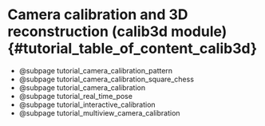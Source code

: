 Camera calibration and 3D reconstruction (calib3d module) {#tutorial_table_of_content_calib3d}
==========================================================

-   @subpage tutorial_camera_calibration_pattern
-   @subpage tutorial_camera_calibration_square_chess
-   @subpage tutorial_camera_calibration
-   @subpage tutorial_real_time_pose
-   @subpage tutorial_interactive_calibration
-   @subpage tutorial_multiview_camera_calibration